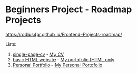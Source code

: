 # Beginners Project - Roadmap Projects

https://rodius4gr.github.io/Frontend-Projects-roadmap/

Lists:

 1. [single-page-cv](https://roadmap.sh/projects/single-page-cv) - [My CV](https://rodius4gr.github.io/Frontend-Projects-roadmap/My%20CV/index.html)
 2. [basic HTML website](https://roadmap.sh/projects/basic-html-website) - [My portofolio (HTML only](https://rodius4gr.github.io/Frontend-Projects-roadmap/BasicHtmlWebsite/index.html)
 3. [Personal Portfolio](https://roadmap.sh/projects/portfolio-website) - [My Personal Portofolio](https://github.com/rodius4gr/Frontend-Projects-roadmap/tree/main/Personal%20Portofolio)
